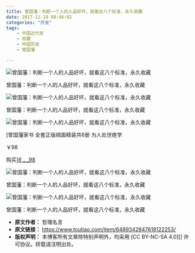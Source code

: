 ```yaml
---
title: 曾国藩：判断一个人的人品好坏，就看这八个标准，永久收藏
date: 2017-11-19 08:46:02
categories: "开发"
tags:
	- 中国近代史
	- 收藏
	- 中国历史
	- 曾国藩

---
```


![曾国藩：判断一个人的人品好坏，就看这八个标准，永久收藏][RV67-73BZ-NM7B.jpg]

曾国藩：判断一个人的人品好坏，就看这八个标准，永久收藏

![曾国藩：判断一个人的人品好坏，就看这八个标准，永久收藏][ZJY7-NVIE-VNAF.jpg]

曾国藩：判断一个人的人品好坏，就看这八个标准，永久收藏

![曾国藩：判断一个人的人品好坏，就看这八个标准，永久收藏][IAEA-3IUF-JRU3.jpg]

[曾国藩家书 全套正版绸面精装共6册 为人处世绝学

￥98

购买][_6_ _ _98]

![曾国藩：判断一个人的人品好坏，就看这八个标准，永久收藏][EIFM-7ZBY-RAJM.jpg]

曾国藩：判断一个人的人品好坏，就看这八个标准，永久收藏

![曾国藩：判断一个人的人品好坏，就看这八个标准，永久收藏][JUEA-ZUQY-I22E.jpg]

曾国藩：判断一个人的人品好坏，就看这八个标准，永久收藏


[RV67-73BZ-NM7B.jpg]: /pro/os/crawler/RV67-73BZ-NM7B.jpg
[ZJY7-NVIE-VNAF.jpg]: /pro/os/crawler/ZJY7-NVIE-VNAF.jpg
[IAEA-3IUF-JRU3.jpg]: /pro/os/crawler/IAEA-3IUF-JRU3.jpg
[_6_ _ _98]: https://ifeeds.taobao.com/content/edetail?pid=mm_118561788_16552663_120508679&amp;subPid=mm_109827007_38658552_144216155&amp;itemId=521645626048&amp;source=toutiao&amp;dx=0
[EIFM-7ZBY-RAJM.jpg]: /pro/os/crawler/EIFM-7ZBY-RAJM.jpg
[JUEA-ZUQY-I22E.jpg]: /pro/os/crawler/JUEA-ZUQY-I22E.jpg
 *  **原文作者：** 哲理名言
 *  **原文链接：** https://www.toutiao.com/item/6489342847618122253/
 *  **版权声明：** 本博客所有文章除特别声明外，均采用 [CC BY-NC-SA 4.0][] 许可协议。转载请注明出处。